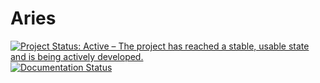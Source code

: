 # Aries

[![Project Status: Active – The project has reached a stable, usable state and is being actively developed.](https://www.repostatus.org/badges/latest/active.svg)](https://www.repostatus.org/#active)  <a href='https://aries.readthedocs.io/en/latest/?badge=latest'>
    <img src='https://readthedocs.org/projects/aries/badge/?version=latest' alt='Documentation Status' />
</a>
